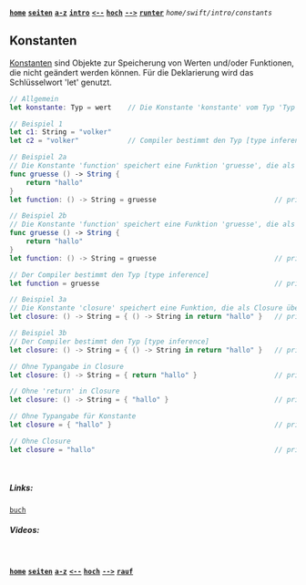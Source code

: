 <!-- Navigation top -->
[__`home`__][home] [__`seiten`__][seiten] [__`a-z`__][content] [__`intro`__][content2] [__`<--`__][left] [__`hoch`__][up] [__`-->`__][right] [__`runter`__][bottom] _`home/swift/intro/constants`_

<!-- Navigation links -->
[home]:     ./home
[seiten]:   ./home-pages
[content]:  ./home-az
[content2]: ./swift-intro-az
[left]:     ./swift-intro-control_flow
[up]:       ./swift-intro/#konstanten
[right]:    ./swift-intro-variables
[top]:      #
[bottom]:   #links

<!-- CONTENT START ############################################## -->

## Konstanten
  
[Konstanten](https://docs.swift.org/swift-book/documentation/the-swift-programming-language/thebasics/#Naming-Constants-and-Variables) sind Objekte zur Speicherung von Werten und/oder Funktionen, die nicht geändert werden können. Für die Deklarierung wird das Schlüsselwort 'let' genutzt. 

```swift
// Allgemein
let konstante: Typ = wert    // Die Konstante 'konstante' vom Typ 'Typ' soll den Wert 'wert' haben.
```

```swift
// Beispiel 1
let c1: String = "volker"  
let c2 = "volker"            // Compiler bestimmt den Typ [type inference]
```

```swift
// Beispiel 2a
// Die Konstante 'function' speichert eine Funktion 'gruesse', die als Funktion übergeben wird.
func gruesse () -> String {
    return "hallo"
}
let function: () -> String = gruesse                             // print(function()) --> hallo
```

```swift
// Beispiel 2b
// Die Konstante 'function' speichert eine Funktion 'gruesse', die als Funktion übergeben wird.
func gruesse () -> String {
    return "hallo"
}
let function: () -> String = gruesse                             // print(function()) --> hallo

// Der Compiler bestimmt den Typ [type inference]
let function = gruesse                                           // print(function()) --> hallo
```

```swift
// Beispiel 3a
// Die Konstante 'closure' speichert eine Funktion, die als Closure übergeben wird.
let closure: () -> String = { () -> String in return "hallo" }   // print(closure()) --> hallo
```

```swift
// Beispiel 3b
// Der Compiler bestimmt den Typ [type inference]
let closure: () -> String = { () -> String in return "hallo" }   // print(closure()) --> hallo

// Ohne Typangabe in Closure
let closure: () -> String = { return "hallo" }                   // print(closure()) --> hallo

// Ohne 'return' in Closure
let closure: () -> String = { "hallo" }                          // print(closure()) --> hallo

// Ohne Typangabe für Konstante
let closure = { "hallo" }                                        // print(closure()) --> hallo

// Ohne Closure
let closure = "hallo"                                            // print(closure()) --> hallo
```

<!-- CONTENT END ############################################## -->

<!-- Comment [__`rauf`__][top] [__`runter`__][bottom] -->

<!-- Links --> <br>
##### Links:
<!--   
[`doku`](, "Apple Dokumentation")
--> 
[`buch`](https://docs.swift.org/swift-book/documentation/the-swift-programming-language/thebasics/#Constants-and-Variables, "Swift.org Buch")
[]() []()

##### Videos:
[]() []()

<!-- Navigation bottom --> <br>
[__`home`__][home] [__`seiten`__][seiten] [__`a-z`__][content] [__`<--`__][left] [__`hoch`__][up] [__`-->`__][right] [__`rauf`__][top]